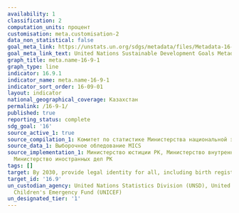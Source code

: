 ```yaml
---
availability: 1
classification: 2
computation_units: процент
customisation: meta.customisation-2
data_non_statistical: false
goal_meta_link: https://unstats.un.org/sdgs/metadata/files/Metadata-16-09-01.pdf
goal_meta_link_text: United Nations Sustainable Development Goals Metadata (pdf 1361kB)
graph_title: meta.name-16-9-1
graph_type: line
indicator: 16.9.1
indicator_name: meta.name-16-9-1
indicator_sort_order: 16-09-01
layout: indicator
national_geographical_coverage: Казахстан
permalink: /16-9-1/
published: true
reporting_status: complete
sdg_goal: '16'
source_active_1: true
source_compilation_1: Комитет по статистике Министерства национальной экономики РК
source_data_1: Выборочное обледование MICS
source_implementation_1: Министерство юстиции РК, Министерство внутренних дел РК,
  Министерство иностранных дел РК
tags: []
target: By 2030, provide legal identity for all, including birth registration
target_id: '16.9'
un_custodian_agency: United Nations Statistics Division (UNSD), United Nations International
  Children's Emergency Fund (UNICEF)
un_designated_tier: '1'
---
```

